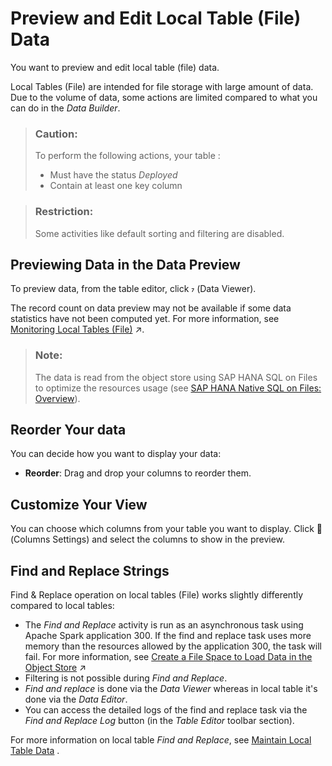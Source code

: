 <!-- loioe57e12d39535439eb078078228c6f7bf -->

<link rel="stylesheet" type="text/css" href="../css/sap-icons.css"/>

# Preview and Edit Local Table \(File\) Data

You want to preview and edit local table \(file\) data.

Local Tables \(File\) are intended for file storage with large amount of data. Due to the volume of data, some actions are limited compared to what you can do in the *Data Builder*.

> ### Caution:  
> To perform the following actions, your table :
> 
> -   Must have the status *Deployed*
> -   Contain at least one key column

> ### Restriction:  
> Some activities like default sorting and filtering are disabled.



<a name="loioe57e12d39535439eb078078228c6f7bf__section_h54_ll4_12c"/>

## Previewing Data in the Data Preview

To preview data, from the table editor, click <span class="SAP-icons-V5"></span> \(Data Viewer\).

The record count on data preview may not be available if some data statistics have not been computed yet. For more information, see [Monitoring Local Tables (File)](https://help.sap.com/viewer/9f36ca35bc6145e4acdef6b4d852d560/DEV_CURRENT/en-US/6b2d0073a8684ee6a59d6f47d00ec895.html "Monitor your local tables (file). Check how and when they were last updated and if new data has still to be merged.") :arrow_upper_right:.

> ### Note:  
> The data is read from the object store using SAP HANA SQL on Files to optimize the resources usage \(see [SAP HANA Native SQL on Files: Overview](https://help.sap.com/docs/hana-cloud-database/sap-hana-cloud-sap-hana-database-sql-on-files-guide/sap-hana-native-sql-on-files-overview?q=sap+hana+sql+on+files)\).



<a name="loioe57e12d39535439eb078078228c6f7bf__section_fph_dm4_12c"/>

## Reorder Your data

You can decide how you want to display your data:

-   **Reorder**: Drag and drop your columns to reorder them.



<a name="loioe57e12d39535439eb078078228c6f7bf__section_whk_h44_12c"/>

## Customize Your View

You can choose which columns from your table you want to display. Click <span class="FPA-icons-V3"></span> \(Columns Settings\) and select the columns to show in the preview.



<a name="loioe57e12d39535439eb078078228c6f7bf__section_qkd_t44_12c"/>

## Find and Replace Strings

Find & Replace operation on local tables \(File\) works slightly differently compared to local tables:

-   The *Find and Replace* activity is run as an asynchronous task using Apache Spark application 300. If the find and replace task uses more memory than the resources allowed by the application 300, the task will fail. For more information, see [Create a File Space to Load Data in the Object Store](https://help.sap.com/viewer/935116dd7c324355803d4b85809cec97/DEV_CURRENT/en-US/947444683e524cfd9169d7671b72ba0c.html "Create a file space and allocate compute resources to it. File spaces are intended for loading and preparing large quantities of data in an inexpensive inbound staging area and are stored in the SAP Datasphere object store.") :arrow_upper_right: 
-   Filtering is not possible during *Find and Replace*.
-   *Find and replace* is done via the *Data Viewer* whereas in local table it's done via the *Data Editor*.
-   You can access the detailed logs of the find and replace task via the *Find and Replace Log* button \(in the *Table Editor* toolbar section\).

For more information on local table *Find and Replace*, see [Maintain Local Table Data](maintain-local-table-data-4bd5e64.md) .

